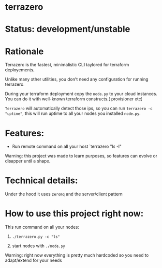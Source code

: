 # terrazero

# Status: development/unstable

# Rationale

Terrazero is the fastest, minimalistic CLI taylored for terraform deployements.

Unlike many other utilities, you don't need any configuration for running terrazero.

During your terraform deployment copy the `node.py` to  your cloud instances.
You can do it with well-known terraform constructs.( provisioner etc)

`Terrazero` will automatically detect those ips, so you can run `terrazero -c "uptime"`, this will run uptime to all your nodes you installed `node.py`.


# Features:

- Run remote command on all your host `terrazero "ls -l"

Warning: this project was made to learn purposes, so features can evolve or disapper until a shape.

# Technical details:

Under the hood it uses `zeromq` and the server/client pattern


# How to use this project right now:

This run command on all your nodes:

1) `./terrazero.py -c "ls"`

2) start nodes with `./node.py`


Warning: right now everything is pretty much hardcoded so you need to adapt/extend for your needs


